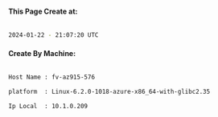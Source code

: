 
   
#### This Page Create at:

```bash

2024-01-22 - 21:07:20 UTC

```

#### Create By Machine:

```bash

Host Name : fv-az915-576

platform  : Linux-6.2.0-1018-azure-x86_64-with-glibc2.35

Ip Local  : 10.1.0.209

```

